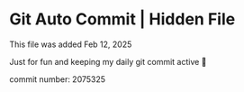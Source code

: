 # Git Auto Commit | Hidden File

This file was added Feb 12, 2025

Just for fun and keeping my daily git commit active 🤪

commit number: 2075325
